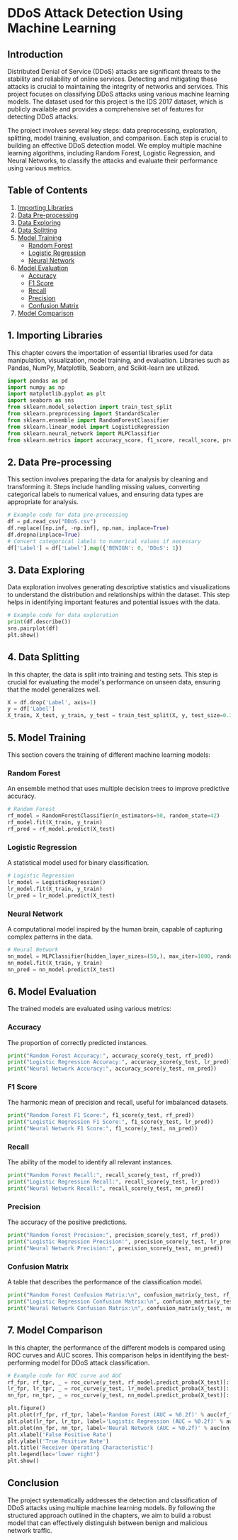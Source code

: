 # DDoS Attack Detection Using Machine Learning

## Introduction
Distributed Denial of Service (DDoS) attacks are significant threats to the stability and reliability of online services. Detecting and mitigating these attacks is crucial to maintaining the integrity of networks and services. This project focuses on classifying DDoS attacks using various machine learning models. The dataset used for this project is the IDS 2017 dataset, which is publicly available and provides a comprehensive set of features for detecting DDoS attacks.

The project involves several key steps: data preprocessing, exploration, splitting, model training, evaluation, and comparison. Each step is crucial to building an effective DDoS detection model. We employ multiple machine learning algorithms, including Random Forest, Logistic Regression, and Neural Networks, to classify the attacks and evaluate their performance using various metrics.

## Table of Contents
1. [Importing Libraries](#1-importing-libraries)
2. [Data Pre-processing](#2-data-pre-processing)
3. [Data Exploring](#3-data-exploring)
4. [Data Splitting](#4-data-splitting)
5. [Model Training](#5-model-training)
    - [Random Forest](#random-forest)
    - [Logistic Regression](#logistic-regression)
    - [Neural Network](#neural-network)
6. [Model Evaluation](#6-model-evaluation)
    - [Accuracy](#accuracy)
    - [F1 Score](#f1-score)
    - [Recall](#recall)
    - [Precision](#precision)
    - [Confusion Matrix](#confusion-matrix)
7. [Model Comparison](#7-model-comparison)

## 1. Importing Libraries
This chapter covers the importation of essential libraries used for data manipulation, visualization, model training, and evaluation. Libraries such as Pandas, NumPy, Matplotlib, Seaborn, and Scikit-learn are utilized.

```python
import pandas as pd
import numpy as np
import matplotlib.pyplot as plt
import seaborn as sns
from sklearn.model_selection import train_test_split
from sklearn.preprocessing import StandardScaler
from sklearn.ensemble import RandomForestClassifier
from sklearn.linear_model import LogisticRegression
from sklearn.neural_network import MLPClassifier
from sklearn.metrics import accuracy_score, f1_score, recall_score, precision_score, confusion_matrix, roc_curve, auc
```

## 2. Data Pre-processing
This section involves preparing the data for analysis by cleaning and transforming it. Steps include handling missing values, converting categorical labels to numerical values, and ensuring data types are appropriate for analysis.

```python
# Example code for data pre-processing
df = pd.read_csv("DDoS.csv")
df.replace([np.inf, -np.inf], np.nan, inplace=True)
df.dropna(inplace=True)
# Convert categorical labels to numerical values if necessary
df['Label'] = df['Label'].map({'BENIGN': 0, 'DDoS': 1})
```

## 3. Data Exploring
Data exploration involves generating descriptive statistics and visualizations to understand the distribution and relationships within the dataset. This step helps in identifying important features and potential issues with the data.

```python
# Example code for data exploration
print(df.describe())
sns.pairplot(df)
plt.show()
```

## 4. Data Splitting
In this chapter, the data is split into training and testing sets. This step is crucial for evaluating the model's performance on unseen data, ensuring that the model generalizes well.

```python
X = df.drop('Label', axis=1)
y = df['Label']
X_train, X_test, y_train, y_test = train_test_split(X, y, test_size=0.3, random_state=42)
```

## 5. Model Training
This section covers the training of different machine learning models:

### Random Forest
An ensemble method that uses multiple decision trees to improve predictive accuracy.

```python
# Random Forest
rf_model = RandomForestClassifier(n_estimators=50, random_state=42)
rf_model.fit(X_train, y_train)
rf_pred = rf_model.predict(X_test)
```

### Logistic Regression
A statistical model used for binary classification.

```python
# Logistic Regression
lr_model = LogisticRegression()
lr_model.fit(X_train, y_train)
lr_pred = lr_model.predict(X_test)
```

### Neural Network
A computational model inspired by the human brain, capable of capturing complex patterns in the data.

```python
# Neural Network
nn_model = MLPClassifier(hidden_layer_sizes=(50,), max_iter=1000, random_state=42)
nn_model.fit(X_train, y_train)
nn_pred = nn_model.predict(X_test)
```

## 6. Model Evaluation
The trained models are evaluated using various metrics:

### Accuracy
The proportion of correctly predicted instances.

```python
print("Random Forest Accuracy:", accuracy_score(y_test, rf_pred))
print("Logistic Regression Accuracy:", accuracy_score(y_test, lr_pred))
print("Neural Network Accuracy:", accuracy_score(y_test, nn_pred))
```

### F1 Score
The harmonic mean of precision and recall, useful for imbalanced datasets.

```python
print("Random Forest F1 Score:", f1_score(y_test, rf_pred))
print("Logistic Regression F1 Score:", f1_score(y_test, lr_pred))
print("Neural Network F1 Score:", f1_score(y_test, nn_pred))
```

### Recall
The ability of the model to identify all relevant instances.

```python
print("Random Forest Recall:", recall_score(y_test, rf_pred))
print("Logistic Regression Recall:", recall_score(y_test, lr_pred))
print("Neural Network Recall:", recall_score(y_test, nn_pred))
```

### Precision
The accuracy of the positive predictions.

```python
print("Random Forest Precision:", precision_score(y_test, rf_pred))
print("Logistic Regression Precision:", precision_score(y_test, lr_pred))
print("Neural Network Precision:", precision_score(y_test, nn_pred))
```

### Confusion Matrix
A table that describes the performance of the classification model.

```python
print("Random Forest Confusion Matrix:\n", confusion_matrix(y_test, rf_pred))
print("Logistic Regression Confusion Matrix:\n", confusion_matrix(y_test, lr_pred))
print("Neural Network Confusion Matrix:\n", confusion_matrix(y_test, nn_pred))
```

## 7. Model Comparison
In this chapter, the performance of the different models is compared using ROC curves and AUC scores. This comparison helps in identifying the best-performing model for DDoS attack classification.

```python
# Example code for ROC curve and AUC
rf_fpr, rf_tpr, _ = roc_curve(y_test, rf_model.predict_proba(X_test)[:,1])
lr_fpr, lr_tpr, _ = roc_curve(y_test, lr_model.predict_proba(X_test)[:,1])
nn_fpr, nn_tpr, _ = roc_curve(y_test, nn_model.predict_proba(X_test)[:,1])

plt.figure()
plt.plot(rf_fpr, rf_tpr, label='Random Forest (AUC = %0.2f)' % auc(rf_fpr, rf_tpr))
plt.plot(lr_fpr, lr_tpr, label='Logistic Regression (AUC = %0.2f)' % auc(lr_fpr, lr_tpr))
plt.plot(nn_fpr, nn_tpr, label='Neural Network (AUC = %0.2f)' % auc(nn_fpr, nn_tpr))
plt.xlabel('False Positive Rate')
plt.ylabel('True Positive Rate')
plt.title('Receiver Operating Characteristic')
plt.legend(loc='lower right')
plt.show()
```

## Conclusion
The project systematically addresses the detection and classification of DDoS attacks using multiple machine learning models. By following the structured approach outlined in the chapters, we aim to build a robust model that can effectively distinguish between benign and malicious network traffic.
